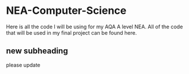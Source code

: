 # NEA-Computer-Science
Here is all the code I will be using for my AQA A level NEA. All of the code that will be used in my final project can be found here.

## new subheading
please update
